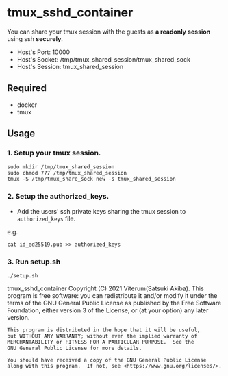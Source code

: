 # tmux_sshd_container

You can share your tmux session with the guests as **a readonly session** using ssh **securely**.

* Host's Port: 10000
* Host's Socket: /tmp/tmux_shared_session/tmux_shared_sock
* Host's Session: tmux_shared_session

## Required

* docker
* tmux

## Usage

### 1. Setup your tmux session.

```
sudo mkdir /tmp/tmux_shared_session
sudo chmod 777 /tmp/tmux_shared_session
tmux -S /tmp/tmux_share_sock new -s tmux_shared_session
```

### 2. Setup the authorized_keys.

* Add the users' ssh private keys sharing the tmux session to `authorized_keys` file.

e.g.
```
cat id_ed25519.pub >> authorized_keys
```

### 3. Run setup.sh

```
./setup.sh
````

tmux_sshd_container
Copyright (C) 2021 Viterum(Satsuki Akiba).
This program is free software: you can redistribute it and/or modify
it under the terms of the GNU General Public License as published by
the Free Software Foundation, either version 3 of the License, or
    (at your option) any later version.

    This program is distributed in the hope that it will be useful,
    but WITHOUT ANY WARRANTY; without even the implied warranty of
    MERCHANTABILITY or FITNESS FOR A PARTICULAR PURPOSE.  See the
    GNU General Public License for more details.

    You should have received a copy of the GNU General Public License
    along with this program.  If not, see <https://www.gnu.org/licenses/>.
